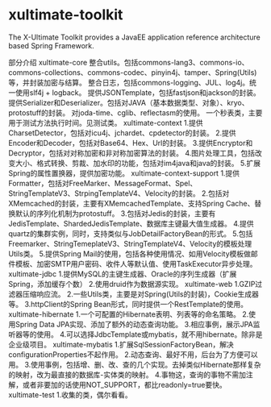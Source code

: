 xultimate-toolkit
===================

The X-Ultimate Toolkit provides a JavaEE application reference architecture based Spring Framework.
	
部分介绍
	xultimate-core
整合utils。包括commons-lang3、commons-io、commons-collections、commons-codec、pinyin4j、tamper、Spring(Utils)等，并封装加密与结算。
整合日志，包括commons-logging、JUL、log4j。统一使用slf4j + logback。
提供JSONTemplate，包括fastjson和jackson的封装。
提供Serializer和Deserializer。包括对JAVA（基本数据类型、对象）、kryo、protostuff的封装。
对joda-time、cglib、reflectasm的使用。
一个秒表类，主要用于测试方法执行时间。见测试类。
	xultimate-context
		1.提供CharsetDetector，包括对icu4j、jchardet、cpdetector的封装。
		2.提供Encoder和Decoder，包括对Base64、Hex、Url的封装。
		3.提供Encryptor和Decryptor，包括对对称加密和非对称加密算法的封装。
		4.图片处理工具，包括改变大小、格式转换、剪裁、加水印的功能，包括对im4java和java的封装。
		5.扩展Spring的属性置换器，提供加密功能。
	xultimate-context-support
		1.提供Formatter，包括对FreeMarker、MessageFormat、Spel、StringTemplateV3、StrpingTemplateV4、Velocity的封装。
		2.包括对XMemcached的封装，主要有XMemcachedTemplate、支持Spring Cache、替换默认的序列化机制为protostuff。
		3.包括对Jedis的封装，主要有JedisTemplate、ShardedJedisTemplate、数据库主键最大值生成器。
		4.提供quartz的集群实例，同时，支持类似与JobDetailFactoryBean的形式。
		5.包括Freemarker、StringTemeplateV3、StringTemplateV4、Velocity的模板处理Utils类。
		5.提供Spring Mail的使用，包括各种使用情况、如用Velocity模板做邮件模板、加密SMTP用户密码、收件人等默认值、使用TaskExecutor异步处理。
	xultimate-jdbc
		1.提供MySQL的主键生成器、Oracle的序列生成器（扩展Spring，添加缓存个数）
		2.使用druid作为数据源实现。
	xultimate-web
		1.GZIP过滤器压缩响应流。
		2.一些Utils类，主要是对Spring(Utils的封装)，Cookie生成器等。	
		3.httpClient的Spring Bean形式，同时提供一个RestTemplate的使用。
	xultimate-hibernate
		1.一个可配置的Hibernate表明、列表等的命名策略。
		2.使用Spring Data JPA实现、添加了额外的动态查询功能。
		3.相应事例，展示JPA监听器等的使用。
		4.可以选择JdbcTemplate或mybatis，就不用hibernate。除非是企业级项目。
	xultimate-mybatis
		1.扩展SqlSessionFactoryBean，解决configurationProperties不起作用。
		2.动态查询、最好不用，后台为了方便可以用。
		3.使用事例，包括增、删、改、查的几个实现。去掉类似Hibernate那样复杂的映射，改为最直接的数据库-实体类的映射。
		4.事物这，查询的事物不需加注解，或者非要加的话使用NOT_SUPPORT，都比readonly=true要快。	
	xultimate-test
		1.收集的类，偶尔看看。

